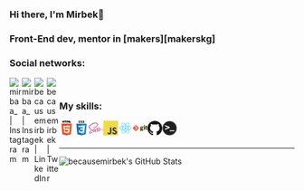 ### Hi there, I'm Mirbek👋

### Front-End dev, mentor in [makers][makerskg]

### Social networks:

[<img align="left" alt="mirbaa_ | Instagram" width="22px" src="https://cdn.jsdelivr.net/npm/simple-icons@v3/icons/telegram.svg" />][telegram]
[<img align="left" alt="mirbaa_ | Instagram" width="22px" src="https://cdn.jsdelivr.net/npm/simple-icons@v3/icons/instagram.svg" />][instagram]
[<img align="left" alt="becausemirbek | LinkedIn" width="22px" src="https://cdn.jsdelivr.net/npm/simple-icons@v3/icons/linkedin.svg" />][linkedin]
[<img align="left" alt="becausemirbek | Twitter" width="22px" src="https://cdn.jsdelivr.net/npm/simple-icons@v3/icons/twitter.svg" />][twitter]
<br />

### My skills:

<img align="left" alt="HTML5" width="26px" src="https://raw.githubusercontent.com/github/explore/80688e429a7d4ef2fca1e82350fe8e3517d3494d/topics/html/html.png" />
<img align="left" alt="CSS3" width="26px" src="https://raw.githubusercontent.com/github/explore/80688e429a7d4ef2fca1e82350fe8e3517d3494d/topics/css/css.png" />
<img align="left" alt="Sass" width="26px" src="https://raw.githubusercontent.com/github/explore/80688e429a7d4ef2fca1e82350fe8e3517d3494d/topics/sass/sass.png" />
<img align="left" alt="JavaScript" width="26px" src="https://raw.githubusercontent.com/github/explore/80688e429a7d4ef2fca1e82350fe8e3517d3494d/topics/javascript/javascript.png" />
<img align="left" alt="React" width="26px" src="https://raw.githubusercontent.com/github/explore/80688e429a7d4ef2fca1e82350fe8e3517d3494d/topics/react/react.png" />
<img align="left" alt="Git" width="26px" src="https://raw.githubusercontent.com/github/explore/80688e429a7d4ef2fca1e82350fe8e3517d3494d/topics/git/git.png" />
<img align="left" alt="GitHub" width="26px" src="https://raw.githubusercontent.com/github/explore/78df643247d429f6cc873026c0622819ad797942/topics/github/github.png" />
<img align="left" alt="Terminal" width="26px" src="https://raw.githubusercontent.com/github/explore/80688e429a7d4ef2fca1e82350fe8e3517d3494d/topics/terminal/terminal.png" />

<br />
<br />

---

  <img align="left" alt="becausemirbek's GitHub Stats" src="https://github-readme-stats.vercel.app/api?username=becausemirbek&show_icons=true&hide_border=true" />

[twitter]: https://twitter.com/becausemirbek
[instagram]: https://instagram.com/mirbaa_
[linkedin]: https://linkedin.com/in/mirbek-baratbaev-a99a471a1
[telegram]: https://t.me/becausemirbek
[makers]: https://makers.kg/
